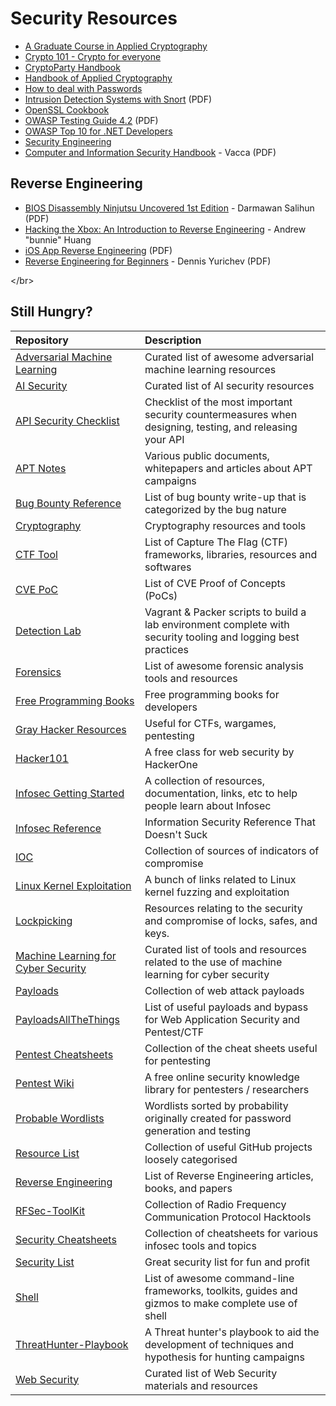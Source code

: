 # Security Resources

* [A Graduate Course in Applied Cryptography](http://toc.cryptobook.us)
* [Crypto 101 - Crypto for everyone](https://www.crypto101.io)
* [CryptoParty Handbook](https://unglue.it/work/141611/)
* [Handbook of Applied Cryptography](http://cacr.uwaterloo.ca/hac/index.html)
* [How to deal with Passwords](https://github.com/MHM5000/pass)
* [Intrusion Detection Systems with Snort](http://ptgmedia.pearsoncmg.com/images/0131407333/downloads/0131407333.pdf) \(PDF\)
* [OpenSSL Cookbook](https://www.feistyduck.com/library/openssl-cookbook/)
* [OWASP Testing Guide 4.2](https://github.com/OWASP/wstg/releases/download/v4.1/wstg-v4.1.pdf) \(PDF\)
* [OWASP Top 10 for .NET Developers](http://www.troyhunt.com/2011/12/free-ebook-owasp-top-10-for-net.html)
* [Security Engineering](http://www.cl.cam.ac.uk/~rja14/book.html)
* [Computer and Information Security Handbook](https://drive.google.com/file/d/1abOjUYqSfQ1N4oNTeLRxURINO-wVfGHv/view) - Vacca \(PDF\)

## Reverse Engineering

* [BIOS Disassembly Ninjutsu Uncovered 1st Edition](http://bioshacking.blogspot.co.uk/2012/02/bios-disassembly-ninjutsu-uncovered-1st.html) - Darmawan Salihun \(PDF\)
* [Hacking the Xbox: An Introduction to Reverse Engineering](https://www.nostarch.com/xboxfree/) - Andrew "bunnie" Huang
* [iOS App Reverse Engineering](https://github.com/iosre/iOSAppReverseEngineering) \(PDF\)
* [Reverse Engineering for Beginners](http://beginners.re) - Dennis Yurichev \(PDF\)

&lt;/br&gt;

## Still Hungry?

| Repository | Description |
| :--- | :--- |
| [Adversarial Machine Learning](https://github.com/yenchenlin/awesome-adversarial-machine-learning) | Curated list of awesome adversarial machine learning resources |
| [AI Security](https://github.com/RandomAdversary/Awesome-AI-Security) | Curated list of AI security resources |
| [API Security Checklist](https://github.com/shieldfy/API-Security-Checklist) | Checklist of the most important security countermeasures when designing, testing, and releasing your API |
| [APT Notes](https://github.com/kbandla/APTnotes) | Various public documents, whitepapers and articles about APT campaigns |
| [Bug Bounty Reference](https://github.com/ngalongc/bug-bounty-reference) | List of bug bounty write-up that is categorized by the bug nature |
| [Cryptography](https://github.com/sobolevn/awesome-cryptography) | Cryptography resources and tools |
| [CTF Tool](https://github.com/SandySekharan/CTF-tool) | List of Capture The Flag \(CTF\) frameworks, libraries, resources and softwares |
| [CVE PoC](https://github.com/qazbnm456/awesome-cve-poc) | List of CVE Proof of Concepts \(PoCs\) |
| [Detection Lab](https://github.com/clong/DetectionLab) | Vagrant & Packer scripts to build a lab environment complete with security tooling and logging best practices |
| [Forensics](https://github.com/Cugu/awesome-forensics) | List of awesome forensic analysis tools and resources |
| [Free Programming Books](https://github.com/EbookFoundation/free-programming-books) | Free programming books for developers |
| [Gray Hacker Resources](https://github.com/bt3gl/Gray-Hacker-Resources) | Useful for CTFs, wargames, pentesting |
| [Hacker101](https://github.com/Hacker0x01/hacker101) | A free class for web security by HackerOne |
| [Infosec Getting Started](https://github.com/gradiuscypher/infosec_getting_started) | A collection of resources, documentation, links, etc to help people learn about Infosec |
| [Infosec Reference](https://github.com/rmusser01/Infosec_Reference) | Information Security Reference That Doesn't Suck |
| [IOC](https://github.com/sroberts/awesome-iocs) | Collection of sources of indicators of compromise |
| [Linux Kernel Exploitation](https://github.com/xairy/linux-kernel-exploitation) | A bunch of links related to Linux kernel fuzzing and exploitation |
| [Lockpicking](https://github.com/meitar/awesome-lockpicking) | Resources relating to the security and compromise of locks, safes, and keys. |
| [Machine Learning for Cyber Security](https://github.com/jivoi/awesome-ml-for-cybersecurity) | Curated list of tools and resources related to the use of machine learning for cyber security |
| [Payloads](https://github.com/foospidy/payloads) | Collection of web attack payloads |
| [PayloadsAllTheThings](https://github.com/swisskyrepo/PayloadsAllTheThings) | List of useful payloads and bypass for Web Application Security and Pentest/CTF |
| [Pentest Cheatsheets](https://github.com/coreb1t/awesome-pentest-cheat-sheets) | Collection of the cheat sheets useful for pentesting |
| [Pentest Wiki](https://github.com/nixawk/pentest-wiki) | A free online security knowledge library for pentesters / researchers |
| [Probable Wordlists](https://github.com/berzerk0/Probable-Wordlists) | Wordlists sorted by probability originally created for password generation and testing |
| [Resource List](https://github.com/FuzzySecurity/Resource-List) | Collection of useful GitHub projects loosely categorised |
| [Reverse Engineering](https://github.com/onethawt/reverseengineering-reading-list) | List of Reverse Engineering articles, books, and papers |
| [RFSec-ToolKit](https://github.com/cn0xroot/RFSec-ToolKit) | Collection of Radio Frequency Communication Protocol Hacktools |
| [Security Cheatsheets](https://github.com/andrewjkerr/security-cheatsheets) | Collection of cheatsheets for various infosec tools and topics |
| [Security List](https://github.com/zbetcheckin/Security_list) | Great security list for fun and profit |
| [Shell](https://github.com/alebcay/awesome-shell) | List of awesome command-line frameworks, toolkits, guides and gizmos to make complete use of shell |
| [ThreatHunter-Playbook](https://github.com/Cyb3rWard0g/ThreatHunter-Playbook) | A Threat hunter's playbook to aid the development of techniques and hypothesis for hunting campaigns |
| [Web Security](https://github.com/qazbnm456/awesome-web-security) | Curated list of Web Security materials and resources |

